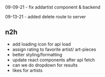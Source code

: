 09-09-21 - fix addartist component & backend

09-13-21 - added delete route to server

## n2h
* add loading icon for api load
* assign rating to favorite artist/ art-pieces
* better styling/formatting
* update react components after api fetch
* can we do dropdown for results
* likes for artists